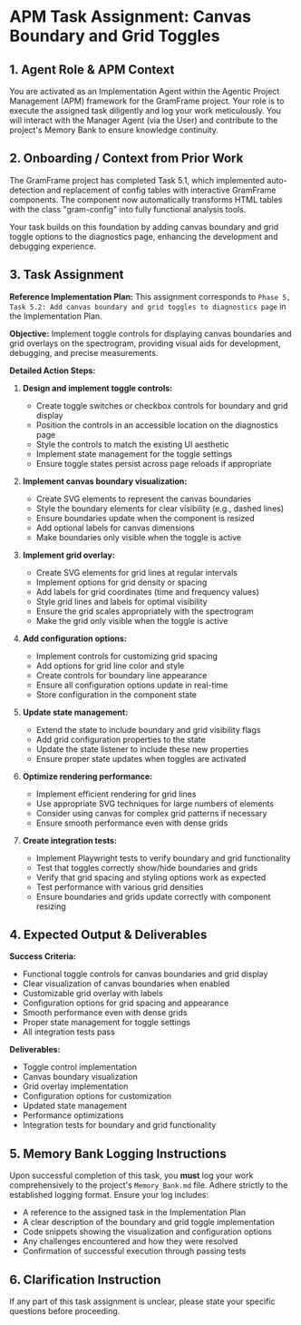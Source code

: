 # APM Task Assignment: Canvas Boundary and Grid Toggles

## 1. Agent Role & APM Context

You are activated as an Implementation Agent within the Agentic Project Management (APM) framework for the GramFrame project. Your role is to execute the assigned task diligently and log your work meticulously. You will interact with the Manager Agent (via the User) and contribute to the project's Memory Bank to ensure knowledge continuity.

## 2. Onboarding / Context from Prior Work

The GramFrame project has completed Task 5.1, which implemented auto-detection and replacement of config tables with interactive GramFrame components. The component now automatically transforms HTML tables with the class "gram-config" into fully functional analysis tools.

Your task builds on this foundation by adding canvas boundary and grid toggle options to the diagnostics page, enhancing the development and debugging experience.

## 3. Task Assignment

**Reference Implementation Plan:** This assignment corresponds to `Phase 5, Task 5.2: Add canvas boundary and grid toggles to diagnostics page` in the Implementation Plan.

**Objective:** Implement toggle controls for displaying canvas boundaries and grid overlays on the spectrogram, providing visual aids for development, debugging, and precise measurements.

**Detailed Action Steps:**

1. **Design and implement toggle controls:**
   - Create toggle switches or checkbox controls for boundary and grid display
   - Position the controls in an accessible location on the diagnostics page
   - Style the controls to match the existing UI aesthetic
   - Implement state management for the toggle settings
   - Ensure toggle states persist across page reloads if appropriate

2. **Implement canvas boundary visualization:**
   - Create SVG elements to represent the canvas boundaries
   - Style the boundary elements for clear visibility (e.g., dashed lines)
   - Ensure boundaries update when the component is resized
   - Add optional labels for canvas dimensions
   - Make boundaries only visible when the toggle is active

3. **Implement grid overlay:**
   - Create SVG elements for grid lines at regular intervals
   - Implement options for grid density or spacing
   - Add labels for grid coordinates (time and frequency values)
   - Style grid lines and labels for optimal visibility
   - Ensure the grid scales appropriately with the spectrogram
   - Make the grid only visible when the toggle is active

4. **Add configuration options:**
   - Implement controls for customizing grid spacing
   - Add options for grid line color and style
   - Create controls for boundary line appearance
   - Ensure all configuration options update in real-time
   - Store configuration in the component state

5. **Update state management:**
   - Extend the state to include boundary and grid visibility flags
   - Add grid configuration properties to the state
   - Update the state listener to include these new properties
   - Ensure proper state updates when toggles are activated

6. **Optimize rendering performance:**
   - Implement efficient rendering for grid lines
   - Use appropriate SVG techniques for large numbers of elements
   - Consider using canvas for complex grid patterns if necessary
   - Ensure smooth performance even with dense grids

7. **Create integration tests:**
   - Implement Playwright tests to verify boundary and grid functionality
   - Test that toggles correctly show/hide boundaries and grids
   - Verify that grid spacing and styling options work as expected
   - Test performance with various grid densities
   - Ensure boundaries and grids update correctly with component resizing

## 4. Expected Output & Deliverables

**Success Criteria:**
- Functional toggle controls for canvas boundaries and grid display
- Clear visualization of canvas boundaries when enabled
- Customizable grid overlay with labels
- Configuration options for grid spacing and appearance
- Smooth performance even with dense grids
- Proper state management for toggle settings
- All integration tests pass

**Deliverables:**
- Toggle control implementation
- Canvas boundary visualization
- Grid overlay implementation
- Configuration options for customization
- Updated state management
- Performance optimizations
- Integration tests for boundary and grid functionality

## 5. Memory Bank Logging Instructions

Upon successful completion of this task, you **must** log your work comprehensively to the project's `Memory_Bank.md` file. Adhere strictly to the established logging format. Ensure your log includes:
- A reference to the assigned task in the Implementation Plan
- A clear description of the boundary and grid toggle implementation
- Code snippets showing the visualization and configuration options
- Any challenges encountered and how they were resolved
- Confirmation of successful execution through passing tests

## 6. Clarification Instruction

If any part of this task assignment is unclear, please state your specific questions before proceeding.
